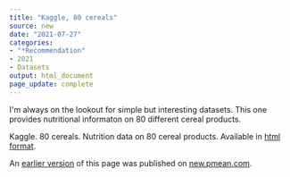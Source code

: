 ```yaml
---
title: "Kaggle, 80 cereals"
source: new
date: "2021-07-27"
categories:
- "*Recommendation"
- 2021
- Datasets
output: html_document
page_update: complete
---
```


I'm always on the lookout for simple but interesting datasets. This one provides nutritional informaton on 80 different cereal products.

<!--more-->

Kaggle. 80 cereals. Nutrition data on 80 cereal products. Available in [html format][kag1].

[kag1]: https://www.kaggle.com/crawford/80-cereals

An [earlier version][sim2] of this page was published on [new.pmean.com][sim1].

[sim1]: http://new.pmean.com
[sim2]: http://new.pmean.com/kaggle-cereals/
